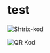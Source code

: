 # test
![Shtrix-kod](https://barcode.tec-it.com/barcode.ashx?data=07.11.2002&code=Code128&dpi=96)


![QR Kod](https://api.qrserver.com/v1/create-qr-code/?size=150x150&data=https%3A%2F%2Fwww.example.com)


